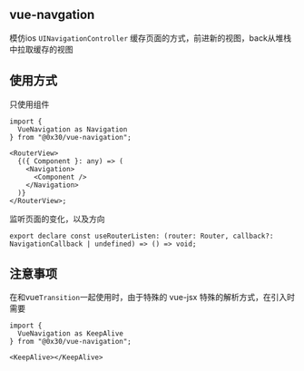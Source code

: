 ## vue-navgation

模仿ios `UINavigationController` 缓存页面的方式，前进新的视图，back从堆栈中拉取缓存的视图

## 使用方式

只使用组件

```tsx
import {
  VueNavigation as Navigation
} from "@0x30/vue-navigation";

<RouterView>
  {({ Component }: any) => (
    <Navigation>
      <Component />
    </Navigation>
  )}
</RouterView>;
```

监听页面的变化，以及方向

```tsx
export declare const useRouterListen: (router: Router, callback?: NavigationCallback | undefined) => () => void;
```

## 注意事项

在和vue`Transition`一起使用时，由于特殊的 vue-jsx 特殊的解析方式，在引入时需要 
```tsx
import {
  VueNavigation as KeepAlive
} from "@0x30/vue-navigation";

<KeepAlive></KeepAlive>
```

